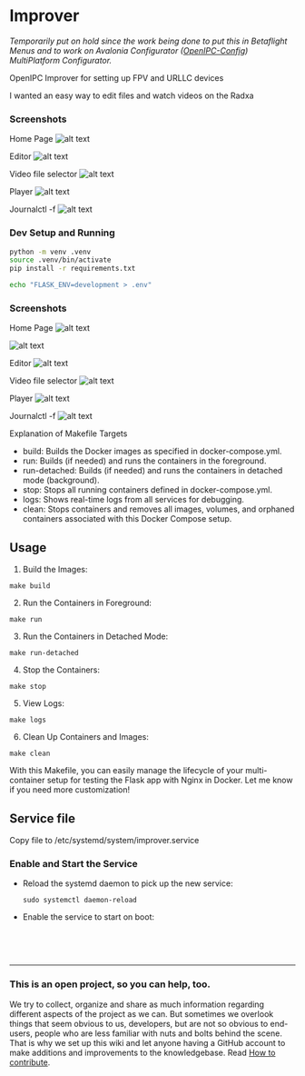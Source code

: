 # Improver

*Temporarily put on hold since the work being done to put this in Betaflight Menus and to work on Avalonia Configurator ([OpenIPC-Config](https://github.com/mikecarr/OpenIPC-Config)) MultiPlatform Configurator.*


OpenIPC Improver for setting up FPV and URLLC devices

I wanted an easy way to edit files and watch videos on the Radxa

### Screenshots
Home Page
![alt text](images/home.png)

Editor
![alt text](images/editor.png)

Video file selector
![alt text](images/v_select.png)

Player
![alt text](images/v_player.png)

Journalctl -f
![alt text](images/journal.png)

### Dev Setup and Running
```bash
python -m venv .venv
source .venv/bin/activate
pip install -r requirements.txt

echo "FLASK_ENV=development > .env"
```


### Screenshots
Home Page
![alt text](images/home.png)

![alt text](images/home_bottom.png)

Editor
![alt text](images/editor.png)

Video file selector
![alt text](images/v_select.png)

Player
![alt text](images/v_player.png)

Journalctl -f
![alt text](images/journal.png)


Explanation of Makefile Targets
* build: Builds the Docker images as specified in docker-compose.yml.
* run: Builds (if needed) and runs the containers in the foreground.
* run-detached: Builds (if needed) and runs the containers in detached mode (background).
* stop: Stops all running containers defined in docker-compose.yml.
* logs: Shows real-time logs from all services for debugging.
* clean: Stops containers and removes all images, volumes, and orphaned containers associated with this Docker Compose setup.

## Usage
1. Build the Images:
```
make build
```
2. Run the Containers in Foreground:
```
make run
```
3. Run the Containers in Detached Mode:
```
make run-detached
```
4. Stop the Containers:
```
make stop
```
5. View Logs:
```
make logs
```
6. Clean Up Containers and Images:
```
make clean
```

With this Makefile, you can easily manage the lifecycle of your multi-container setup for testing the Flask app with Nginx in Docker. Let me know if you need more customization!


## Service file

Copy file to /etc/systemd/system/improver.service

### Enable and Start the Service

* Reload the systemd daemon to pick up the new service:
    ```
    sudo systemctl daemon-reload
    ```
* Enable the service to start on boot:
    ```
    
<br><br>
<hr>
<h3>This is an open project, so you can help, too.</h3>

We try to collect, organize and share as much information regarding different aspects of the project as we can. But sometimes we overlook things that seem obvious to us, developers, but are not so obvious to end-users, people who are less familiar with nuts and bolts behind the scene. That is why we set up this wiki and let anyone having a GitHub account to make additions and improvements to the knowledgebase. Read [How to contribute](https://github.com/OpenIPC/wiki/blob/master/en/contribute.md).